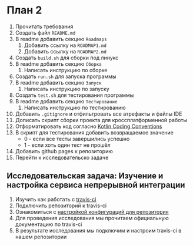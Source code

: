# План 2
1. Прочитать требования
2. Создать файл `README.md`
3. В readme добавить секцию `Roadmaps`
   1. Добавить ссылку на `ROADMAP1.md`
   2. Добавить ссылку на `ROADMAP2.md`
4. Создать `build.sh` для сборки под линукс
5. В readme добавить секцию `Сборка`
   1. Написать инструкцию по сборке
6. Создать `run.sh` для запуска программы
7. В readme добавить секцию `Запуск`
   1. Написать инструкцию по запуску
8. Создать `test.sh` для тестирования программы
9. В readme добавить секцию `Тестирование`
   1. Написать инструкцию по тестированию
10. Добавить `.gitignore` и отфильтровать все атрефакты и файлы IDE
11. Дописать скрипт сборки проекта для кроссплатформенной работы
12. Отформатировать код согласно [Kotlin Coding Conventions](https://kotlinlang.org/docs/reference/coding-conventions.html)
13. В скрипт для тестирования добавить возвращаемое значение
    - 0 - если все тесты завершились успешно
    - 1 - если хоть один тест не прошёл
14. Добавить github pages к репозиторию
15. Перейти к исследовательско задаче


## Исследовательская задача: Изучение и настройка сервиса непрерывной интеграции
1. Изучить как работать с [travis-ci](https://blog.travis-ci.com/2019-05-30-setting-up-a-ci-cd-process-on-github)
2. Подключить репозиторий к travis-ci
3. Ознакомиться с [настройкой конфигураций для репозитория](https://docs.travis-ci.com/user/customizing-the-build/)
4. Для проведения исследования мы прочитаем официальную документацию по travis-ci
5. В результате исследования мы подключим и настроим travis-ci в нашем репозитории
